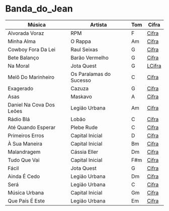 # Banda_do_Jean

| Música                       | Artista                  | Tom | Cifra                                                                                   |
|------------------------------|--------------------------|-----|-----------------------------------------------------------------------------------------|
| Alvorada Voraz               | RPM                      | F   | [Cifra](https://www.cifraclub.com.br/rpm/alvorada-voraz/)                               |
| Minha Alma                   | O Rappa                  | Am  | [Cifra](https://www.cifraclub.com.br/o-rappa/minha-alma/)                               |
| Cowboy Fora Da Lei           | Raul Seixas              | G   | [Cifra](https://www.cifraclub.com.br/raul-seixas/cowboy-fora-da-lei/)                   |
| Bete Balanço                 | Barão Vermelho           | G   | [Cifra](https://www.cifraclub.com.br/barao-vermelho/bete-balanco/)                      |
| Na Moral                     | Jota Quest               | G   | [LCifra](https://www.cifraclub.com.br/jota-quest/na-moral/)                             |
| Melô Do Marinheiro           | Os Paralamas do Sucesso  | C   | [Cifra](https://www.cifraclub.com.br/os-paralamas-do-sucesso/melo-do-marinheiro/)       |
| Exagerado                    | Cazuza                   | G   | [Cifra](https://www.cifraclub.com.br/cazuza/exagerado/)                                 |
| Asas                         | Maskavo                  | A   | [Cifra](https://www.cifraclub.com.br/maskavo/asa/)                                      |
| Daniel Na Cova Dos Leões     | Legião Urbana            | Am  | [Cifra](https://www.cifraclub.com.br/legiao-urbana/daniel-na-cova-dos-leoes/)           |
| Rádio Blá                    | Lobão                    | C   | [Cifra](https://www.cifraclub.com.br/lobao/radio-bla/)                                  |
| Até Quando Esperar           | Plebe Rude               | C   | [Cifra](https://www.cifraclub.com.br/plebe-rude/ate-quando-esperar/)                    |
| Primeiros Erros              | Capital Inicial          | D   | [Cifra](https://www.cifraclub.com.br/capital-inicial/primeiros-erros/)                  |
| À Sua Maneira                | Capital Inicial          | Bm  | [Cifra](https://www.cifraclub.com.br/capital-inicial/a-sua-maneira/)                    |
| Malandragem                  | Cássia Eller             | Dm  | [Cifra](https://www.cifraclub.com.br/cassia-eller/malandragem/)                         |
| Tudo Que Vai                 | Capital Inicial          | F#m | [Cifra](https://www.cifraclub.com.br/capital-inicial/tudo-que-vai/)                     |
| Fácil                        | Jota Quest               | G   | [Cifra](https://www.cifraclub.com.br/jota-quest/facil/)                                 |
| Ainda É Cedo                 | Legião Urbana            | Dm  | [Cifra](https://www.cifraclub.com.br/legiao-urbana/ainda-e-cedo/)                       |
| Será                         | Legião Urbana            | C   | [Cifra](https://www.cifraclub.com.br/legiao-urbana/sera/)                               |
| Música Urbana                | Capital Inicial          | Gm  | [Cifra](https://www.cifraclub.com.br/capital-inicial/musica-urbana/)                    |
| Que País É Este              | Legião Urbana            | Em  | [Cifra](https://www.cifraclub.com.br/legiao-urbana/que-pais-e-este/)                    |
